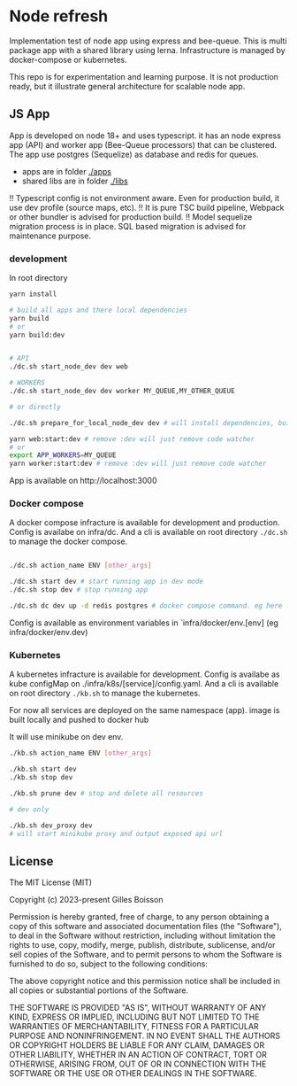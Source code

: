 # Node refresh

Implementation test of node app using express and bee-queue. This is multi package app with a shared library using lerna.
Infrastructure is managed by docker-compose or kubernetes.

This repo is for experimentation and learning purpose. It is not production ready, but it illustrate general architecture for scalable node app.



## JS App

App is developed on node 18+ and uses typescript. it has an node express app (API) and worker app (Bee-Queue processors) that can be clustered. The app use postgres (Sequelize) as database and redis for queues. 

- apps are in folder [./apps](./apps)
- shared libs are in folder [./libs](./libs)

!! Typescript config is not environment aware. Even for production build, it use dev profile (source maps, etc). 
!! It is pure TSC build pipeline, Webpack or other bundler is advised for production build.
!! Model sequelize migration process is in place. SQL based migration is advised for maintenance purpose.

### development

In root directory

```bash
yarn install

# build all apps and there local dependencies
yarn build
# or
yarn build:dev


# API
./dc.sh start_node_dev dev web

# WORKERS
./dc.sh start_node_dev dev worker MY_QUEUE,MY_OTHER_QUEUE

# or directly

./dc.sh prepare_for_local_node_dev dev # will install dependencies, build, setup env and start redis and postgres

yarn web:start:dev # remove :dev will just remove code watcher
# or
export APP_WORKERS=MY_QUEUE
yarn worker:start:dev # remove :dev will just remove code watcher


```
App is available on http://localhost:3000



### Docker compose

A docker compose infracture is available for development and production. Config is availabe on infra/dc. And a cli is available on root directory `./dc.sh` to manage the docker compose.

```bash

./dc.sh action_name ENV [other_args] 

./dc.sh start dev # start running app in dev mode
./dc.sh stop dev # stop running app 

./dc.sh dc dev up -d redis postgres # docker compose command. eg here : docker compose up -d redis postgres
```

Config is available as environment variables in `infra/docker/env.[env] (eg infra/docker/env.dev)

### Kubernetes

A kubernetes infracture is available for development. Config is availabe as kube configMap on ./infra/k8s/[service]/config.yaml. And a cli is available on root directory `./kb.sh` to manage the kubernetes.

For now all services are deployed on the same namespace (app). image is built locally and pushed to docker hub

It will use minikube on dev env.

```bash
./kb.sh action_name ENV [other_args]

./kb.sh start dev
./kb.sh stop dev

./kb.sh prune dev # stop and delete all resources

# dev only 

./kb.sh dev_proxy dev
# will start minikube proxy and output exposed api url
```

## License
The MIT License (MIT)

Copyright (c) 2023-present Gilles Boisson

Permission is hereby granted, free of charge, to any person obtaining a copy of this software and associated documentation files (the "Software"), to deal in the Software without restriction, including without limitation the rights to use, copy, modify, merge, publish, distribute, sublicense, and/or sell copies of the Software, and to permit persons to whom the Software is furnished to do so, subject to the following conditions:

The above copyright notice and this permission notice shall be included in all copies or substantial portions of the Software.

THE SOFTWARE IS PROVIDED "AS IS", WITHOUT WARRANTY OF ANY KIND, EXPRESS OR IMPLIED, INCLUDING BUT NOT LIMITED TO THE WARRANTIES OF MERCHANTABILITY, FITNESS FOR A PARTICULAR PURPOSE AND NONINFRINGEMENT. IN NO EVENT SHALL THE AUTHORS OR COPYRIGHT HOLDERS BE LIABLE FOR ANY CLAIM, DAMAGES OR OTHER LIABILITY, WHETHER IN AN ACTION OF CONTRACT, TORT OR OTHERWISE, ARISING FROM, OUT OF OR IN CONNECTION WITH THE SOFTWARE OR THE USE OR OTHER DEALINGS IN THE SOFTWARE.